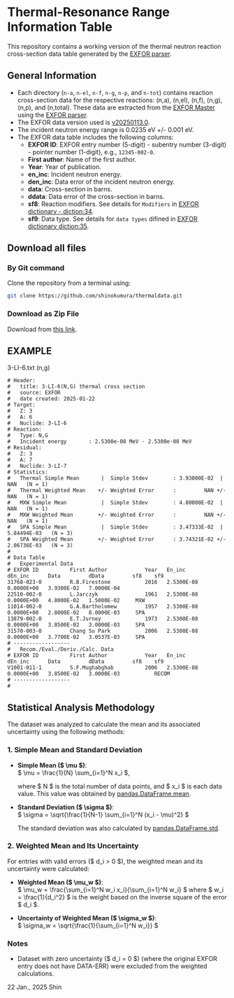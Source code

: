 # Thermal-Resonance Range Information Table

This repository contains a working version of the thermal neutron reaction cross-section data table generated by the [EXFOR parser](https://github.com/IAEA-NDS/exforparser).

## General Information

- Each directory (`n-a`, `n-el`, `n-f`, `n-g`, `n-p`, and `n-tot`) contains reaction cross-section data for the respective reactions: (n,a), (n,el), (n,f), (n,g), (n,p), and (n,total). These data are extracted from the [EXFOR Master](https://github.com/IAEA-NDS/exfor_master) using the [EXFOR parser](https://github.com/IAEA-NDS/exforparser).  
- The EXFOR data version used is [v20250113.0](https://github.com/IAEA-NDS/exfor_master/releases/tag/Backup-2025-01-13).  
- The incident neutron energy range is 0.0235 eV +/- 0.001 eV.  
- The EXFOR data table includes the following columns:  
  - **EXFOR ID**: EXFOR entry number (5-digit) - subentry number (3-digit) - pointer number (1-digit), e.g., `12345-002-0`.  
  - **First author**: Name of the first author.  
  - **Year**: Year of publication.    
  - **en_inc**: Incident neutron energy.  
  - **den_inc**: Data error of the incident neutron energy.  
  - **data**: Cross-section in barns.  
  - **ddata**: Data error of the cross-section in barns.  
  - **sf8**: Reaction modifiers.  See details for `Modifiers` in [EXFOR dictionary - diction:34](https://github.com/IAEA-NDS/exfor_dictionary/blob/accc6196f0b1c648c8bf39ef15156c6e7599a920/src/exfor_dictionary/latest.json#L20070C24-L20070C48).
  - **sf9**: Data type. See details for `data types` difined in [EXFOR dictionary diction:35](https://github.com/IAEA-NDS/exfor_dictionary/blob/main/src/exfor_dictionary/latest.json#L20422).



## Download all files
### By Git command
Clone the repository from a terminal using:
```sh
git clone https://github.com/shinokumura/thermaldata.git
```

### Download as Zip File
Download from [this link](https://github.com/shinokumura/thermaldata/archive/refs/heads/main.zip).

## EXAMPLE
3-LI-6.txt (n,g)
```
# Header: 
#   title: 3-LI-6(N,G) thermal cross section 
#   source: EXFOR 
#   date created: 2025-01-22 
# Target: 
#   Z: 3 
#   A: 6 
#   Nuclide: 3-LI-6 
# Reaction: 
#   Type: N,G 
#   Incident energy       : 2.5300e-08 MeV - 2.5300e-08 MeV 
# Residual: 
#   Z: 3 
#   A: 7 
#   Nuclide: 3-LI-7
# Statistics:
#   Thermal Simple Mean       |  Simple Stdev        : 3.93000E-02  |           NAN   (N = 1)
#   Thermal Weighted Mean    +/- Weighted Error      :         NAN +/-          NAN   (N = 1)
#   MXW Simple Mean           |  Simple Stdev        : 4.80000E-02  |           NAN   (N = 1)
#   MXW Weighted Mean        +/- Weighted Error      :         NAN +/-          NAN   (N = 1)
#   SPA Simple Mean           |  Simple Stdev        : 3.47333E-02  |   5.84494E-03   (N = 3)
#   SPA Weighted Mean        +/- Weighted Error      : 3.74321E-02 +/-  2.06736E-03   (N = 3)
#
# Data Table
#   Experimental Data
# EXFOR ID          First Author            Year   En_inc       dEn_inc      Data         dData         sf8    sf9
31768-023-0         R.B.Firestone           2016   2.5300E-08   0.0000E+00   3.9300E-02   7.0000E-04                
22510-002-0         L.Jarczyk               1961   2.5300E-08   0.0000E+00   4.8000E-02   1.5000E-02     MXW        
11014-002-0         G.A.Bartholomew         1957   2.5300E-08   0.0000E+00   2.8000E-02   8.0000E-03     SPA        
13879-002-0         E.T.Jurney              1973   2.5300E-08   0.0000E+00   3.8500E-02   3.0000E-03     SPA        
31570-003-0         Chang Su Park           2006   2.5300E-08   0.0000E+00   3.7700E-02   3.0537E-03     SPA        
# ------------------
#   Recom./Eval./Deriv./Calc. Data
# EXFOR ID          First Author            Year   En_inc       dEn_inc      Data         dData         sf8    sf9
V1001-011-1         S.F.Mughabghab          2006   2.5300E-08   0.0000E+00   3.8500E-02   3.0000E-03           RECOM
# ------------------
#
```

## Statistical Analysis Methodology

The dataset was analyzed to calculate the mean and its associated uncertainty using the following methods:

### 1. Simple Mean and Standard Deviation
- **Simple Mean ($ \mu $)**:  
  $
  \mu = \frac{1}{N} \sum_{i=1}^N x_i
  $, 

  where $ N $ is the total number of data points, and $ x_i $ is each data value. This value was obtained by [pandas.DataFrame.mean](https://pandas.pydata.org/docs/reference/api/pandas.DataFrame.mean.html).

- **Standard Deviation ($ \sigma $)**:  
  $
  \sigma = \sqrt{\frac{1}{N-1} \sum_{i=1}^N (x_i - \mu)^2}
  $

  The standard deviation was also calculated by [pandas.DataFrame.std](https://pandas.pydata.org/docs/reference/api/pandas.DataFrame.std.html).

### 2. Weighted Mean and Its Uncertainty
For entries with valid errors ($ d_i > 0 $), the weighted mean and its uncertainty were calculated:

- **Weighted Mean ($ \mu_w $)**:  
  $
  \mu_w = \frac{\sum_{i=1}^N w_i x_i}{\sum_{i=1}^N w_i}
  $
  where $ w_i = \frac{1}{d_i^2} $ is the weight based on the inverse square of the error $ d_i $.

- **Uncertainty of Weighted Mean ($ \sigma_w $)**:  
  $
  \sigma_w = \sqrt{\frac{1}{\sum_{i=1}^N w_i}}
  $

### Notes
- Dataset with zero uncertainty ($ d_i = 0 $) (where the original EXFOR entry does not have DATA-ERR) were excluded from the weighted calculations.




22 Jan., 2025
Shin

